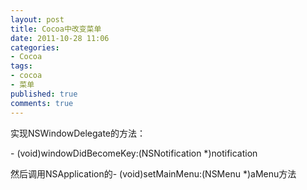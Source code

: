 ```yaml
---
layout: post
title: Cocoa中改变菜单
date: 2011-10-28 11:06
categories:
- Cocoa
tags:
- cocoa
- 菜单
published: true
comments: true
---
```

<p><p>实现NSWindowDelegate的方法：</p>
<p>- (void)windowDidBecomeKey:(NSNotification *)notification</p>
<p>然后调用NSApplication的- (void)setMainMenu:(NSMenu *)aMenu方法</p></p>
